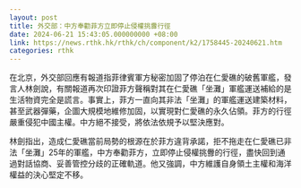 ```yaml
---
layout: post
title: 外交部：中方奉勸菲方立即停止侵權挑釁行徑
date: 2024-06-21 15:43:05.000000000 +08:00
link: https://news.rthk.hk/rthk/ch/component/k2/1758445-20240621.htm
categories: rthk
---
```


在北京，外交部回應有報道指菲律賓軍方秘密加固了停泊在仁愛礁的破舊軍艦，發言人林劍說，有關報道再次印證菲方聲稱對其在仁愛礁「坐灘」軍艦運送補給的是生活物資完全是謊言。事實上，菲方一直向其非法「坐灘」的軍艦運送建築材料，甚至武器彈藥，企圖大規模地維修加固，以實現對仁愛礁的永久佔領。菲方的行徑嚴重侵犯中國主權。中方絕不接受，將依法依規予以堅決應對。

林劍指出，造成仁愛礁當前局勢的根源在於菲方違背承諾，拒不拖走在仁愛礁已非法「坐灘」25年的軍艦，中方奉勸菲方，立即停止侵權挑釁的行徑，盡快回到通過對話協商、妥善管控分歧的正確軌道。他又強調，中方維護自身領土主權和海洋權益的決心堅定不移。
